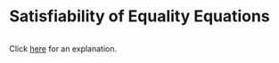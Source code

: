 # Satisfiability of Equality Equations 

~~~java

~~~

Click [here](Explanation.md) for an explanation.

